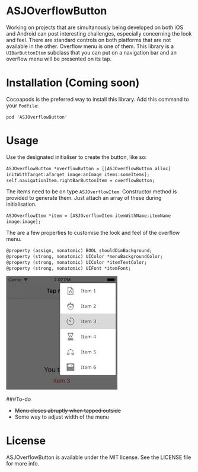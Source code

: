 # ASJOverflowButton

Working on projects that are simultanously being developed on both iOS and Android can post interesting challenges, especially concerning the look and feel. There are standard controls on both platforms that are not available in the other. Overflow menu is one of them. This library is a `UIBarButtonItem` subclass that you can put on a navigation bar and an overflow menu will be presented on its tap.

# Installation (Coming soon)

Cocoapods is the preferred way to install this library. Add this command to your `Podfile`:

```
pod 'ASJOverflowButton'
```

# Usage

Use the designated initialiser to create the button, like so:

```objc
ASJOverflowButton *overflowButton = [[ASJOverflowButton alloc] initWithTarget:aTarget image:anImage items:someItems];
self.navigationItem.rightBarButtonItem = overflowButton;
```
The items need to be on type `ASJOverflowItem`. Constructor method is provided to generate them. Just attach an array of these during initialisation.

```objc
ASJOverflowItem *item = [ASJOverflowItem itemWithName:itemName image:image];
```

The are a few properties to customise the look and feel of the overflow menu.

```objc
@property (assign, nonatomic) BOOL shouldDimBackground;
@property (strong, nonatomic) UIColor *menuBackgroundColor;
@property (strong, nonatomic) UIColor *itemTextColor;
@property (strong, nonatomic) UIFont *itemFont;
```

![alt tag](Screenshot.png)

###To-do
- ~~Menu closes abruptly when tapped outside~~
- Some way to adjust width of the menu

# License

ASJOverflowButton is available under the MIT license. See the LICENSE file for more info.
